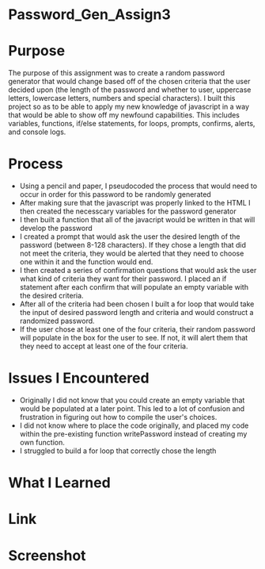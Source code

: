 # Password_Gen_Assign3

# Purpose 
The purpose of this assignment was to create a random password generator that would change based off of the chosen criteria that the user decided upon (the length of the password and whether to user, uppercase letters, lowercase letters, numbers and special characters). I built this project so as to be able to apply my new knowledge of javascript in a way that would be able to show off my newfound capabilities. This includes variables, functions, if/else statements, for loops, prompts, confirms, alerts, and console logs.    

# Process 
* Using a pencil and paper, I pseudocoded the process that would need to occur in order for this password to be randomly generated 
* After making sure that the javascript was properly linked to the HTML I then created the necesscary variables for the password generator 
* I then built a function that all of the javacript would be written in that will develop the password
* I created a prompt that would ask the user the desired length of the password (between 8-128 characters). If they chose a length that did not meet the criteria, they would be alerted that they need to choose one within it and the function would end.
* I then created a series of confirmation questions that would ask the user what kind of criteria they want for their password. I placed an if statement after each confirm that will populate an empty variable with the desired criteria. 
* After all of the criteria had been chosen I built a for loop that would take the input of desired password length and criteria and would construct a randomized password. 
* If the user chose at least one of the four criteria, their random password will populate in the box for the user to see. If not, it will alert them that they need to accept at least one of the four criteria. 

# Issues I Encountered 
* Originally I did not know that you could create an empty variable that would be populated at a later point. This led to a lot of confusion and frustration in figuring out how to compile the user's choices.
* I did not know where to place the code originally, and placed my code within the pre-existing function writePassword instead of creating my own function.
* I struggled to build a for loop that correctly chose the length 

# What I Learned 

# Link 

# Screenshot 

